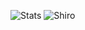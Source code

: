 ![Stats](https://github-readme-stats.vercel.app/api?username=NeGomik&show_icons=true&theme=dark)
![Shiro](https://media.giphy.com/media/mDwsxeKMwqdpe/giphy.gif)
